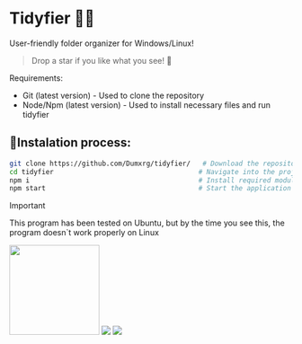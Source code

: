# Tidyfier 🧹✨


User-friendly folder organizer for Windows/Linux! 
<br>
> Drop a star if you like what you see! 🌟


Requirements:
- Git (latest version) - Used to clone the repository
- Node/Npm (latest version) - Used to install necessary files and run tidyfier

  
<h2>🚀Instalation process:</h2>

```bash
git clone https://github.com/Dumxrg/tidyfier/   # Download the repository into a folder named 'tidyfier'
cd tidyfier                                    # Navigate into the project folder
npm i                                          # Install required modules
npm start                                      # Start the application
```
> [!IMPORTANT]
> This program has been tested on Ubuntu, but by the time you see this, the program doesn`t work properly on Linux
<img style="width:10rem" src="https://i.ibb.co/4g06c3fH/splash.png">
<img src="https://i.ibb.co/3YNKdkvL/capture.png">
<img src="https://i.ibb.co/v4CpTx51/Capture.png">
